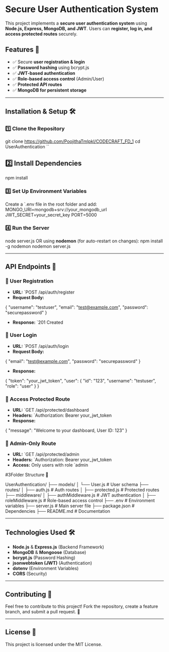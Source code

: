 # Secure User Authentication System

This project implements a **secure user authentication system** using **Node.js, Express, MongoDB, and JWT**. Users can **register, log in, and access protected routes** securely.

## Features 🚀
- ✅ Secure **user registration & login**
- ✅ **Password hashing** using bcrypt.js
- ✅ **JWT-based authentication**
- ✅ **Role-based access control** (Admin/User)
- ✅ **Protected API routes**
- ✅ **MongoDB for persistent storage**

---

## Installation & Setup 🛠️

### **1️⃣ Clone the Repository**
git clone https://github.com/PoojithaTmlpkl/CODECRAFT_FD_1
cd UserAuthentication
``

## **2️⃣ Install Dependencies**
npm install


### **3️⃣ Set Up Environment Variables**
Create a `.env file in the root folder and add:
MONGO_URI=mongodb+srv://your_mongodb_url
JWT_SECRET=your_secret_key
PORT=5000


### **4️⃣ Run the Server**
node server.js
OR using **nodemon** (for auto-restart on changes):
npm install -g nodemon
nodemon server.js


---

## API Endpoints 📌

### **🔹 User Registration**
- **URL:** `POST /api/auth/register
- **Request Body:**

{
  "username": "testuser",
  "email": "test@example.com",
  "password": "securepassword"
}

- **Response:** `201 Created

### **🔹 User Login**
- **URL:** `POST /api/auth/login
- **Request Body:**

{
  "email": "test@example.com",
  "password": "securepassword"
}

- **Response:**

{
  "token": "your_jwt_token",
  "user": { "id": "123", "username": "testuser", "role": "user" }
}


### **🔹 Access Protected Route**
- **URL:** `GET /api/protected/dashboard
- **Headers:** `Authorization: Bearer your_jwt_token
- **Response:**

{
  "message": "Welcome to your dashboard, User ID: 123"
}


### **🔹 Admin-Only Route**
- **URL:** `GET /api/protected/admin
- **Headers:** `Authorization: Bearer your_jwt_token
- **Access:** Only users with role `admin



#3Folder Structure 📂

UserAuthentication/
├── models/
│   └── User.js  # User schema
├── routes/
│   ├── auth.js  # Auth routes
│   ├── protected.js  # Protected routes
├── middleware/
│   ├── authMiddleware.js  # JWT authentication
│   ├── roleMiddleware.js  # Role-based access control
├── .env  # Environment variables
├── server.js  # Main server file
├── package.json  # Dependencies
├── README.md  # Documentation


---

## Technologies Used 🛠️
- **Node.js** & **Express.js** (Backend Framework)
- **MongoDB** & **Mongoose** (Database)
- **bcrypt.js** (Password Hashing)
- **jsonwebtoken (JWT)** (Authentication)
- **dotenv** (Environment Variables)
- **CORS** (Security)

---

## Contributing 🤝
Feel free to contribute to this project! Fork the repository, create a feature branch, and submit a pull request. 🚀

---

## License 📜
This project is licensed under the MIT License.

